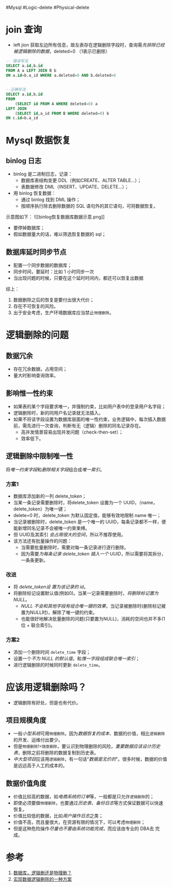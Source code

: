 #Mysql #Logic-delete #Physical-delete


# join 查询
- left jion 获取左边所有信息，故左表存在逻辑删除字段时，查询需*先排除已经被逻辑删除的数据*，deleted=0 （1表示已删除）

```sql
-- 错误写法
SELECT a.id,b.id
FROM A a LEFT JOIN B b 
ON a.id=b.a_id WHERE a.deleted=0 AND b.deleted=0
 
 
--正确写法
SELECT a.id,b.id
FROM 
	(SELECT id FROM A WHERE deleted=0) a 
LEFT JOIN
	(SELECT id,a_id FROM B WHERE deleted=0) b 
ON c.id=b.a_id 
```


# Mysql 数据恢复
## binlog 日志
- binlog 是二进制日志，记录：
	- 数据库表结构变更 DDL（例如CREATE、ALTER TABLE…）；
	- 表数据修改 DML（INSERT、UPDATE、DELETE…）；
- 用 binlog 恢复数据：
	- 通过 binlog 找到 DML 操作；
	- 按顺序执行除去删除数据的 SQL 语句外的其它语句，可将数据恢复。

示意图如下：
![[binlog恢复数据库数据示意.png]]

  
- 要停掉数据库；
- 假如数据量大的话，难以筛选恢复数据的 sql；

## 数据库延时同步节点
-   配置一个同步数据的数据库；
-   同步时间，要延时：比如 1 小时同步一次
-   当出现问题的时候，只要在这个延时时间内，都还可以恢复出数据

综上：
1. 数据删除之后的恢复是要付出很大代价；
2. 存在不可恢复的风险。
3. 出于安全考虑，生产环境数据库应当禁止`物理删除`。

# 逻辑删除的问题
## 数据冗余
- 存在冗余数据，占用空间；
- 量大时影响查询效率。

## 影响惟一性约束
- 如果表的某个字段要求唯一，并强制约束，比如用户表中的登录用户名字段；
- 逻辑删除时，新的同用户名记录就无法插入。
- 如果不将该字段设置为数据库层面的唯一性约束，业务逻辑中，每次插入数据前，需先进行一次查询，判断有无（逻辑）删除的同名记录存在。
	- 高并发情景容易出现并发问题（check-then-set）；
	- 效率低下。

## 逻辑删除中限制唯一性
将*唯一约束字段*和*删除相关字段*组合成*唯一索引*。
### 方案1
- 数据库添加新的一列 delete_token；
- 当某一条记录需要删除时，将delete_token 设置为一个 UUID，（name，delete_token）为唯一键；
- delete=0 时，delete_token 为默认固定值，能够有效地限制 name 唯一；
- 当记录被删除时，delete_token 是一个唯一的 UUID，每条记录都不一样，便能新增同名记录不会被唯一约束束缚。
- 但 UUID及其索引 *会占用很大的空间*，所以不推荐使用。
- 该方法还有批量操作的问题：
	- 当需要批量删除时，需要对每一条记录进行逐行删除。
	- 因为需要*为每条记录 delete_token 插入一个 UUID*，所以需要将其拆分，一条条更新。

### 改进
- 将 *delete_token设 置为该记录的 id*。
- 将删除标记设置默认值(例如0)。当某一记录需要删除时，*将删除标记置为 NULL*。
	- *NULL 不会和其他字段有组合唯一键的效果*，当记录被删除时(删除标记被置为NULL时)，解除了唯一键的约束。
	- 也能很好地解决批量删除的问题(只要置为NULL)，消耗的空间也并不多(1位 + 联合索引)。
    
### 方案2
- 添加一个删除时间 `delete_time` 字段；
- 设置一个*不为 NULL 的默认值*，和*惟一字段组成联合唯一索引*；
- 进行逻辑删除的时候同时更新 `delete_time`。
    

# 应该用逻辑删除吗？
- 逻辑删除有好处，但是也有代价。
## 项目规模角度
- 一般*小型系统*可用`物理删除`。因为*数据恢复的成本*、数据的价值，相比`逻辑删除`的开发、运维付出要少。
- 但是`物理删除`!=`随意删除`，要认识到物理删除的风险，*重要数据应该设计历史表*，删除之前将删除的数据复制到历史表。
- *中大型项目*应该用`逻辑删除`，有一句话“*数据是无价的*”。很多时候，数据的价值是远远高于人工的成本的。
        
## 数据价值角度
- 价值比较高的数据，如*电商系统的订单*等，一般都是只允许`逻辑删除`的；
- 即使必须要做`物理删除`，也要通过*历史表、备份日志*等方式保证数据可以快速恢复。
- 价值比较低的数据，比如*用户操作日志*之类；
- 价值不高，而且量很大，在资源有限的情况下，可以考虑`物理删除`；
- 但是这种危险操作*尽量也不要由系统功能完成*，而应该由专业的 DBA去 完成。


# 参考
1. [数据库，逻辑删还是物理删？](https://juejin.cn/post/6946577362301485063)
2. [实现数据逻辑删除的一种方案](https://www.cnblogs.com/54chensongxia/p/14247966.html)
